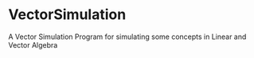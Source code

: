 # VectorSimulation
A Vector Simulation Program for simulating some concepts in Linear and Vector Algebra
